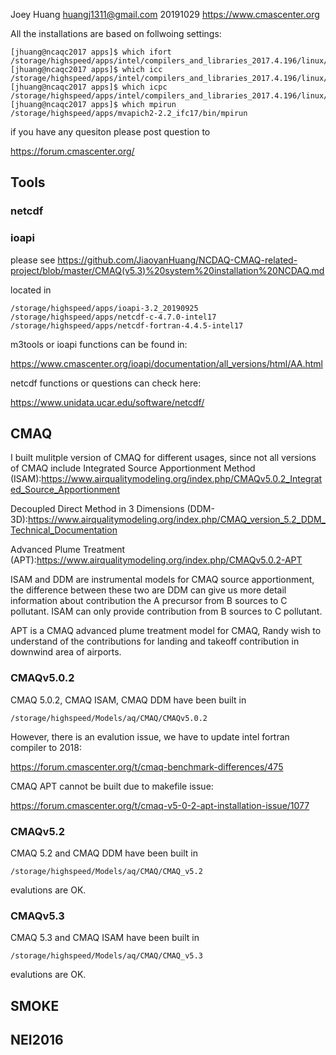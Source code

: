 Joey Huang huangj1311@gmail.com 20191029
https://www.cmascenter.org

All the installations are based on follwoing settings:

```
[jhuang@ncaqc2017 apps]$ which ifort
/storage/highspeed/apps/intel/compilers_and_libraries_2017.4.196/linux/bin/intel64/ifort
[jhuang@ncaqc2017 apps]$ which icc
/storage/highspeed/apps/intel/compilers_and_libraries_2017.4.196/linux/bin/intel64/icc
[jhuang@ncaqc2017 apps]$ which icpc
/storage/highspeed/apps/intel/compilers_and_libraries_2017.4.196/linux/bin/intel64/icpc
[jhuang@ncaqc2017 apps]$ which mpirun
/storage/highspeed/apps/mvapich2-2.2_ifc17/bin/mpirun
```

if you have any quesiton please post question to 

https://forum.cmascenter.org/

## Tools

### netcdf
### ioapi
please see https://github.com/JiaoyanHuang/NCDAQ-CMAQ-related-project/blob/master/CMAQ(v5.3)%20system%20installation%20NCDAQ.md

located in 
```
/storage/highspeed/apps/ioapi-3.2_20190925
/storage/highspeed/apps/netcdf-c-4.7.0-intel17
/storage/highspeed/apps/netcdf-fortran-4.4.5-intel17
```
m3tools or ioapi functions can be found in:

https://www.cmascenter.org/ioapi/documentation/all_versions/html/AA.html

netcdf functions or questions can check here:

https://www.unidata.ucar.edu/software/netcdf/

## CMAQ
I built mulitple version of CMAQ for different usages, since not all versions of CMAQ include 
Integrated Source Apportionment Method (ISAM):https://www.airqualitymodeling.org/index.php/CMAQv5.0.2_Integrated_Source_Apportionment

Decoupled Direct Method in 3 Dimensions (DDM-3D):https://www.airqualitymodeling.org/index.php/CMAQ_version_5.2_DDM_Technical_Documentation

Advanced Plume Treatment (APT):https://www.airqualitymodeling.org/index.php/CMAQv5.0.2-APT

ISAM and DDM are instrumental models for CMAQ source apportionment, the difference between these two are DDM can give us more detail information
about contribution the A precursor from B sources to C pollutant. ISAM can only provide contribution from B sources to C pollutant.

APT is a CMAQ advanced plume treatment model for CMAQ, Randy wish to understand of the contributions for landing and takeoff contribution in downwind area of airports.

### CMAQv5.0.2
CMAQ 5.0.2, CMAQ ISAM, CMAQ DDM have been built in 
```
/storage/highspeed/Models/aq/CMAQ/CMAQv5.0.2
```
However, there is an evalution issue, we have to update intel fortran compiler to 2018:

https://forum.cmascenter.org/t/cmaq-benchmark-differences/475

CMAQ APT cannot be built due to makefile issue:

https://forum.cmascenter.org/t/cmaq-v5-0-2-apt-installation-issue/1077

### CMAQv5.2
CMAQ 5.2 and CMAQ DDM have been built in

```
/storage/highspeed/Models/aq/CMAQ/CMAQ_v5.2
```
evalutions are OK.

### CMAQv5.3

CMAQ 5.3 and CMAQ ISAM have been built in
```
/storage/highspeed/Models/aq/CMAQ/CMAQ_v5.3
```
evalutions are OK.

## SMOKE

## NEI2016
